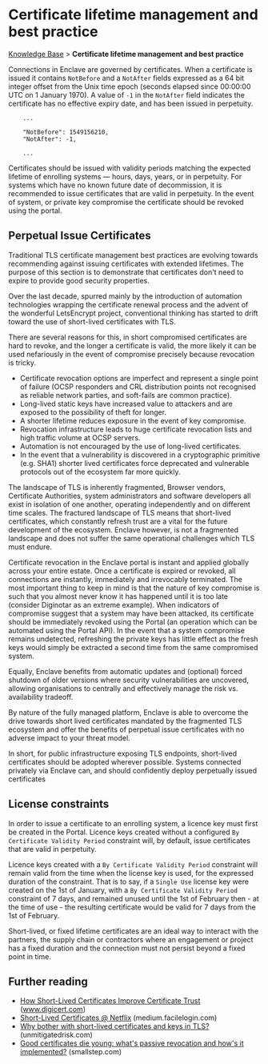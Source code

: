 # Certificate lifetime management and best practice

[Knowledge Base](/kb) > **Certificate lifetime management and best practice**

Connections in Enclave are governed by certificates. When a certificate is issued it contains `NotBefore` and a `NotAfter` fields expressed as a 64 bit integer offset from the Unix time epoch (seconds elapsed since 00:00:00 UTC on 1 January 1970). A value of `-1` in the `NotAfter` field indicates the certificate has no effective expiry date, and has been issued in perpetuity.

```
    ...

    "NotBefore": 1549156210,
    "NotAfter": -1,

    ...
```

Certificates should be issued with validity periods matching the expected lifetime of enrolling systems — hours, days, years, or in perpetuity. For systems which have no known future date of decommission, it is recommended to issue certificates that are valid in perpetuity. In the event of system, or private key compromise the certificate should be revoked using the portal.

## Perpetual Issue Certificates

Traditional TLS certificate management best practices are evolving towards recommending against issuing certificates with extended lifetimes. The purpose of this section is to demonstrate that certificates don't need to expire to provide good security properties.

Over the last decade, spurred mainly by the introduction of automation technologies wrapping the certificate renewal process and the advent of the wonderful LetsEncrypt project, conventional thinking has started to drift toward the use of short-lived certificates with TLS.

There are several reasons for this, in short compromised certificates are hard to revoke, and the longer a certificate is valid, the more likely it can be used nefariously in the event of compromise precisely because revocation is tricky.

* Certificate revocation options are imperfect and represent a single point of failure (OCSP responders and CRL distribution points not recognised as reliable network parties, and soft-fails are common practice).
* Long-lived static keys have increased value to attackers and are exposed to the possibility of theft for longer.
* A shorter lifetime reduces exposure in the event of key compromise.
* Revocation infrastructure leads to huge certificate revocation lists and high traffic volume at OCSP servers.
* Automation is not encouraged by the use of long-lived certificates.
* In the event that a vulnerability is discovered in a cryptographic primitive (e.g. SHA1) shorter lived certificates force deprecated and vulnerable protocols out of the ecosystem far more quickly.

The landscape of TLS is inherently fragmented, Browser vendors, Certificate Authorities, system administrators and software developers all exist in isolation of one another, operating independently and on different time scales. The fractured landscape of TLS means that short-lived certificates, which constantly refresh trust are a vital for the future development of the ecosystem. Enclave however, is not a fragmented landscape and does not suffer the same operational challenges which TLS must endure.

Certificate revocation in the Enclave portal is instant and applied globally across your entire estate. Once a certificate is expired or revoked, all connections are instantly, immediately and irrevocably terminated. The most important thing to keep in mind is that the nature of key compromise is such that you almost never know it has happened until it is too late (consider Diginotar as an extreme example). When indicators of compromise suggest that a system may have been attacked, its certificate should be immediately revoked using the Portal (an operation which can be automated using the Portal API). In the event that a system compromise remains undetected, refreshing the private keys has little effect as the fresh keys would simply be extracted a second time from the same compromised system.

Equally, Enclave benefits from automatic updates and (optional) forced shutdown of older versions where security vulnerabilities are uncovered, allowing organisations to centrally and effectively manage the risk vs. availability tradeoff.

By nature of the fully managed platform, Enclave is able to overcome the drive towards short lived certificates mandated by the fragmented TLS ecosystem and offer the benefits of perpetual issue certificates with no adverse impact to your threat model.

In short, for public infrastructure exposing TLS endpoints, short-lived certificates should be adopted wherever possible. Systems connected privately via Enclave can, and should confidently deploy perpetually issued certificates

## License constraints

In order to issue a certificate to an enrolling system, a licence key must first be created in the Portal. Licence keys created without a configured `By Certificate Validity Period` constraint will, by default, issue certificates that are valid in perpetuity.

Licence keys created with a `By Certificate Validity Period` constraint will remain valid from the time when the license key is used, for the expressed duration of the constraint. That is to say, if a `Single Use` license key were created on the 1st of January, with a `By Certificate Validity Period` constraint of 7 days, and remained unused until the 1st of February then - at the time of use - the resulting certificate would be valid for 7 days from the 1st of February.

Short-lived, or fixed lifetime certificates are an ideal way to interact with the partners, the supply chain or contractors where an engagement or project has a fixed duration and the connection must not persist beyond a fixed point in time.

## Further reading

* [How Short-Lived Certificates Improve Certificate Trust](https://www.digicert.com/blog/short-lived-certificates/) (www.digicert.com)
* [Short-Lived Certificates @ Netflix](https://medium.facilelogin.com/short-lived-certificates-netflix-fd5f3ae5bc9) (medium.facilelogin.com)
* [Why bother with short-lived certificates and keys in TLS?](https://unmitigatedrisk.com/?p=584) (unmitigatedrisk.com)
* [Good certificates die young: what's passive revocation and how's it implemented?](https://smallstep.com/blog/passive-revocation/) (smallstep.com)
